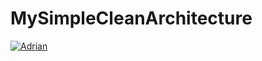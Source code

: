 # MySimpleCleanArchitecture
[![Adrian](https://circleci.com/gh/arifaizin/MySimpleCleanArchitecture.svg?style=shield)](https://circleci.com/gh/arifaizin/MySimpleCleanArchitecture)
